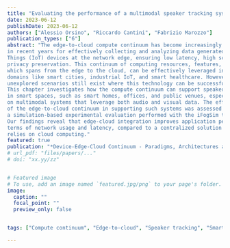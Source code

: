 ```yaml
---
title: "Evaluating the performance of a multimodal speaker tracking system at the edge-to-cloud continuum"
date: 2023-06-12
publishDate: 2023-06-12
authors: ["Alessio Orsino", "Riccardo Cantini", "Fabrizio Marozzo"]
publication_types: ["6"]
abstract: "The edge-to-cloud compute continuum has become increasingly popular
in recent years for effectively collecting and analyzing data generated by Internet of
Things (IoT) devices at the network edge, ensuring low latency, high scalability, and
privacy preservation. This continuum of computing resources, features, and services,
which spans from the edge to the cloud, can be effectively leveraged in various application
domains like smart cities, industrial IoT, and smart healthcare. However, many
unexplored scenarios still exist where this technology can be successfully applied.
This chapter investigates how the compute continuum can support speaker tracking
in smart spaces, such as smart homes, offices, and public venues, especially focusing
on multimodal systems that leverage both audio and visual data. The effectiveness
of the edge-to-cloud continuum in supporting such systems was assessed through
a simulation-based experimental evaluation performed with the iFogSim toolkit.
Our findings reveal that edge-cloud integration improves application performance in
terms of network usage and latency, compared to a centralized solution that solely
relies on cloud computing."
featured: true
publication: "*Device-Edge-Cloud Continuum - Paradigms, Architectures and Applications*, 2023, to appear"
# url_pdf: "files/papers/..."
# doi: "xx.yy/zz"


# Featured image
# To use, add an image named `featured.jpg/png` to your page's folder. 
image:
  caption: ""
  focal_point: ""
  preview_only: false


tags: ["Compute continuum", "Edge-to-cloud", "Speaker tracking", "Smart spaces", "Simulation"]

---
```

